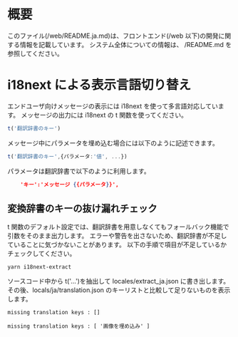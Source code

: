 # 概要

このファイル(/web/README.ja.md)は、フロントエンド(/web 以下)の開発に関する情報を記載しています。
システム全体についての情報は、 /README.md を参照してください。

# i18next による表示言語切り替え

エンドユーザ向けメッセージの表示には i18next を使って多言語対応しています。
メッセージの出力には i18next の t 関数を使ってください。

```typescript
t('翻訳辞書のキー')
```

メッセージ中にパラメータを埋め込む場合には以下のように記述できます。

```typescript
t('翻訳辞書のキー',{パラメータ:'値', ...})
```

パラメータは翻訳辞書で以下のように利用します。

```JSON
    'キー':'メッセージ {{パラメータ}}',
```

## 変換辞書のキーの抜け漏れチェック

t 関数のデフォルト設定では、翻訳辞書を用意しなくてもフォールバック機能で引数をそのまま出力します。
エラーや警告を出さないため、翻訳辞書が不足していることに気づかないことがあります。
以下の手順で項目が不足しているかチェックしてください。

```shell
yarn i18next-extract
```

ソースコード中から t('...')を抽出して locales/extract_ja.json に書き出します。
その後、locals/ja/translation.json のキーリストと比較して足りないものを表示します。

```shell:抜け漏れが無い場合
missing translation keys : []
```

```shell:抜け漏れがある場合
missing translation keys : [ '画像を埋め込み' ]
```
